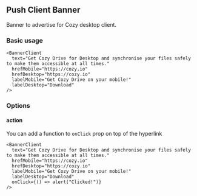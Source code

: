 ## Push Client Banner
Banner to advertise for Cozy desktop client.

### Basic usage

```
<BannerClient
  text="Get Cozy Drive for Desktop and synchronise your files safely to make them accessible at all times."
  hrefMobile="https://cozy.io"
  hrefDesktop="https://cozy.io"
  labelMobile="Get Cozy Drive on your mobile!"
  labelDesktop="Download"
/>
```

### Options
#### action
You can add a function to `onClick` prop on top of the hyperlink
```
<BannerClient
  text="Get Cozy Drive for Desktop and synchronise your files safely to make them accessible at all times."
  hrefMobile="https://cozy.io"
  hrefDesktop="https://cozy.io"
  labelMobile="Get Cozy Drive on your mobile!"
  labelDesktop="Download"
  onClick={() => alert("Clicked!")}
/>
```
